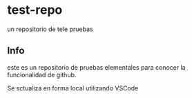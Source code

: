 # test-repo
un repositorio de tele pruebas

## Info
este es un repositorio de pruebas elementales para conocer la funcionalidad de github.

Se sctualiza en forma local utilizando VSCode

